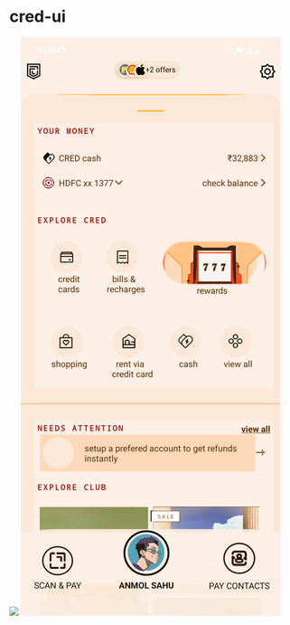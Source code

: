 # cred-ui
![](https://github.com/withwit/cred-ui/blob/main/demo-reducedsize.gif?raw=true)
![](https://raw.githubusercontent.com/withwit/cred-ui/main/Screenshot_20231231-202844_credui.png)


